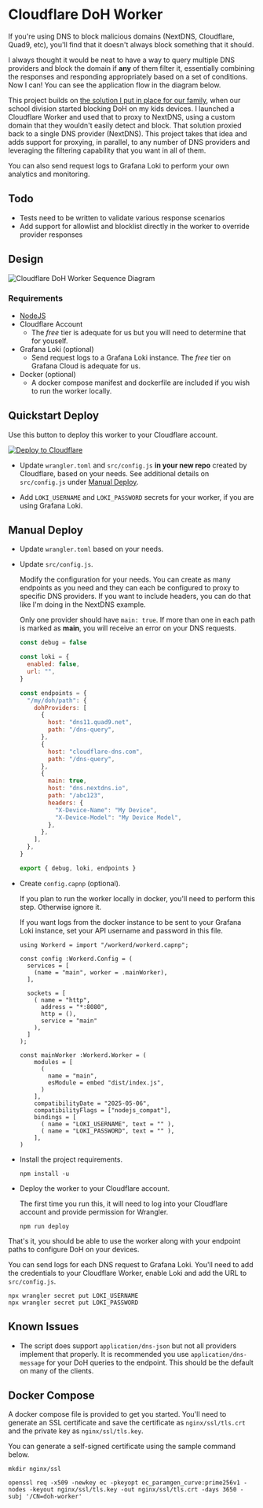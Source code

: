 # Cloudflare DoH Worker

If you're using DNS to block malicious domains (NextDNS, Cloudflare, Quad9, etc), you'll find that it doesn't always block something that it should.

I always thought it would be neat to have a way to query multiple DNS providers and block the domain if **any** of them filter it, essentially combining the responses and responding appropriately based on a set of conditions. Now I can! You can see the application flow in the diagram below.

This project builds on [the solution I put in place for our family](https://www.lauder.family/blog/2021/09/25/Avoiding-DoH-Detection-and-Blocking/), when our school division started blocking DoH on my kids devices. I launched a Cloudflare Worker and used that to proxy to NextDNS, using a custom domain that they wouldn't easily detect and block. That solution proxied back to a single DNS provider (NextDNS). This project takes that idea and adds support for proxying, in parallel, to any number of DNS providers and leveraging the filtering capability that you want in all of them.

You can also send request logs to Grafana Loki to perform your own analytics and monitoring.

## Todo

- Tests need to be written to validate various response scenarios
- Add support for allowlist and blocklist directly in the worker to override provider responses

## Design

![Cloudflare DoH Worker Sequence Diagram](docs/Cloudflare-DoH-Worker.svg)

### Requirements

- [NodeJS](https://nodejs.org)
- Cloudflare Account
  - The _free_ tier is adequate for us but you will need to determine that for youself.
- Grafana Loki (optional)
  - Send request logs to a Grafana Loki instance. The _free_ tier on Grafana Cloud is adequate for us.
- Docker (optional)
  - A docker compose manifest and dockerfile are included if you wish to run the worker locally.

## Quickstart Deploy

Use this button to deploy this worker to your Cloudflare account.

[![Deploy to Cloudflare](https://deploy.workers.cloudflare.com/button)](https://deploy.workers.cloudflare.com/?url=https://github.com/trevorlauder/cloudflare-doh-worker)

- Update `wrangler.toml` and `src/config.js` **in your new repo** created by Cloudflare, based on your needs. See additional details on `src/config.js` under [Manual Deploy](https://github.com/trevorlauder/cloudflare-doh-worker/tree/main#manual-deploy).

- Add `LOKI_USERNAME` and `LOKI_PASSWORD` secrets for your worker, if you are using Grafana Loki.

## Manual Deploy

- Update `wrangler.toml` based on your needs.

- Update `src/config.js`.

  Modify the configuration for your needs. You can create as many endpoints as you need and they can each be configured to proxy to specific DNS providers. If you want to include headers, you can do that like I'm doing in the NextDNS example.

  Only one provider should have `main: true`. If more than one in each path is marked as **main**, you will receive an error on your DNS requests.

  ```javascript
  const debug = false

  const loki = {
    enabled: false,
    url: "",
  }

  const endpoints = {
    "/my/doh/path": {
      dohProviders: [
        {
          host: "dns11.quad9.net",
          path: "/dns-query",
        },
        {
          host: "cloudflare-dns.com",
          path: "/dns-query",
        },
        {
          main: true,
          host: "dns.nextdns.io",
          path: "/abc123",
          headers: {
            "X-Device-Name": "My Device",
            "X-Device-Model": "My Device Model",
          },
        },
      ],
    },
  }

  export { debug, loki, endpoints }
  ```

- Create `config.capnp` (optional).

  If you plan to run the worker locally in docker, you'll need to perform this step. Otherwise ignore it.

  If you want logs from the docker instance to be sent to your Grafana Loki instance, set your API username and password in this file.

  ```capnp
  using Workerd = import "/workerd/workerd.capnp";

  const config :Workerd.Config = (
    services = [
      (name = "main", worker = .mainWorker),
    ],

    sockets = [
      ( name = "http",
        address = "*:8080",
        http = (),
        service = "main"
      ),
    ]
  );

  const mainWorker :Workerd.Worker = (
      modules = [
        (
          name = "main",
          esModule = embed "dist/index.js",
        )
      ],
      compatibilityDate = "2025-05-06",
      compatibilityFlags = ["nodejs_compat"],
      bindings = [
        ( name = "LOKI_USERNAME", text = "" ),
        ( name = "LOKI_PASSWORD", text = "" ),
      ],
  )
  ```

- Install the project requirements.

  ```shell
  npm install -u
  ```

- Deploy the worker to your Cloudflare account.

  The first time you run this, it will need to log into your Cloudflare account and provide permission for Wrangler.

  ```shell
  npm run deploy
  ```

That's it, you should be able to use the worker along with your endpoint paths to configure DoH on your devices.

You can send logs for each DNS request to Grafana Loki. You'll need to add the credentials to your Cloudflare Worker, enable Loki and add the URL to `src/config.js`.

```shell
npx wrangler secret put LOKI_USERNAME
npx wrangler secret put LOKI_PASSWORD
```

## Known Issues

- The script does support `application/dns-json` but not all providers implement that properly. It is recommended you use `application/dns-message` for your DoH queries to the endpoint. This should be the default on many of the clients.

## Docker Compose

A docker compose file is provided to get you started. You'll need to generate an SSL certificate and save the certificate as `nginx/ssl/tls.crt` and the private key as `nginx/ssl/tls.key`.

You can generate a self-signed certificate using the sample command below.

```shell
mkdir nginx/ssl

openssl req -x509 -newkey ec -pkeyopt ec_paramgen_curve:prime256v1 -nodes -keyout nginx/ssl/tls.key -out nginx/ssl/tls.crt -days 3650 -subj '/CN=doh-worker'
```
